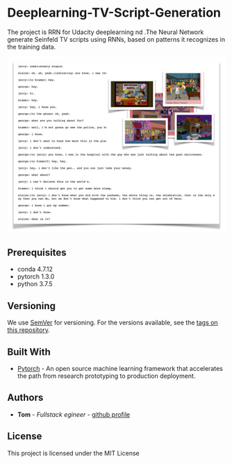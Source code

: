 # Deeplearning-TV-Script-Generation

The project is RRN for Udacity deeplearning nd .The Neural Network generate Seinfeld TV scripts using RNNs, based on patterns it recognizes in the training data.

![seinfeld_script_picture.png](src/seinfeld_script_picture.png)

## Prerequisites

* conda    4.7.12
* pytorch  1.3.0                
* python   3.7.5

## Versioning

We use [SemVer](http://semver.org/) for versioning. For the versions available, see the [tags on this repository](https://github.com/your/project/tags).

## Built With

* [Pytorch](https://pytorch.org/) - An open source machine learning framework that accelerates the path from research prototyping to production deployment.

## Authors

* **Tom** - *Fullstack egineer* - [github profile](https://github.com/tomgtqq)

## License

This project is licensed under the MIT License
